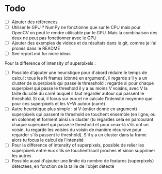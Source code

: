# Todo

* [ ] Ajouter des références
* [ ] Utiliser le GPU ? NumPy ne fonctionne que sur le CPU mais pour OpenCV on peut le rendre utilisable par le GPU. Mais la combinaison des deux ne peut pas fonctionner avec le GPU
* [ ] Ajouter des exemples de vidéos et de résultats dans le git, comme je l'ai promis dans le README
* [ ] See report.md for more ideas

Pour la difference of intensity of superpixels :

* [ ] Possible d'ajouter une heuristique pour d'abord réduire le temps de calcul : tous les N frames (donné en argument), il regarde s'il y a un cluster de superpixels qui passe le threashold : regarde si pour chaque superpixel qui passe le threshold il y a au moins V voisins, avec V la taille du côté du carré auquel il faut regarder autour qui passent le threshold. Si oui, il focus sur eux et ne calcule l'intensité moyenne que pour ces superpixels et les V+W autour (carré)
* [ ] Autre heuristique plus simple : si V (entier donné en argument) superpixels qui passent le threshold se touchent ensemble (en ligne, ou en colonne) et forment ainsi un cluster (tu regardes cela en parcourant chaque superpixel qui passe le threshold et pour ceux-là s'ils ont un voisin, tu regarde les voisins du voisin de manière récursive pour regarder s'ils passent le threshold). S'il y a un cluster dans la frame alors tu focus le calcul de l'intensité
* [ ] Pour la difference of intensity of superpixels, possible de relier les superpixels entre eux s'ils se touchent/sont proches et sinon supprimer les autres
* [ ] Possible aussi d'ajouter une limite du nombre de features (superpixels) détectées, en fonction de la taille de l'objet détecté
